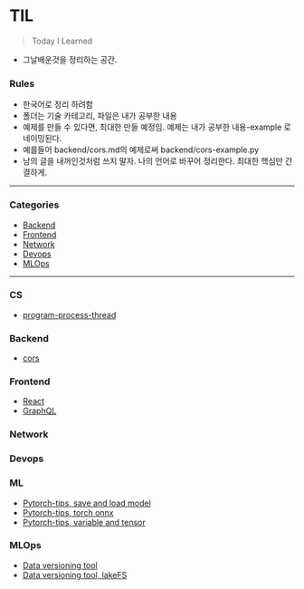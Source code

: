 # TIL  
> Today I Learned
- 그날배운것을 정리하는 공간. 

### Rules  
- 한국어로 정리 하려함
- 폴더는 기술 카테고리, 파일은 내가 공부한 내용
- 예제를 만들 수 있다면, 최대한 만들 예정임. 예제는 내가 공부한 내용-example 로 네이밍된다.
- 예를들어 backend/cors.md의 예제로써 backend/cors-example.py
- 남의 글을 내꺼인것처럼 쓰지 말자. 나의 언어로 바꾸어 정리한다. 최대한 핵심만 간결하게.

---

### Categories

* [Backend](#backend)  
* [Frontend](#frontend)
* [Network](#network)  
* [Devops](#devops)  
* [MLOps](#mlops)  

---

### CS
- [program-process-thread](cs/program-process-thread.md)

### Backend
- [cors](backend/cors.md)

### Frontend
- [React](frontend/react.md)
- [GraphQL](frontend/graphql.md)

### Network

### Devops

### ML
- [Pytorch-tips, save and load model](ml/pytorch-tips/save_load.md)
- [Pytorch-tips, torch onnx](ml/pytorch-tips/torch_onnx.md)
- [Pytorch-tips, variable and tensor](ml/pytorch-tips/variable_tensor.md)

### MLOps
- [Data versioning tool](mlops/data-versioning.md)
- [Data versioning tool, lakeFS](mlops/lakeFS.md)
